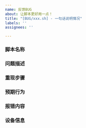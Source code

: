 ```yaml
---
name: 反馈BUG
about: 让脚本更好用一点！
title: "[BUG/xxx.sh] - 一句话说明情况"
labels: ''
assignees: ''

---
```


### 脚本名称
<!-- 如：xxx.sh -->

### 问题描述
<!-- 对问题的清晰简洁描述。 -->

### 重现步骤
<!-- 问题重现完整步骤，如:
1. 运行...
2. 输入...
3. ...
4. 显示错误 -->

### 预期行为
<!-- 清晰简洁的描述你期往发生的事情。 -->

### 报错内容
<!-- 如果有报错内容，请贴出报错内容或截图。 -->

### 设备信息
<!-- 如果你出现问题的是 服务器，那么请提供相关详细信息，包括但不限于：
 - 服务器的服务商（如：阿里云/微软云 等）
 - 系统名称即具体版本（如：Cenos 7、Debian 9.4、Ubuntu18.04 等）
 - 系统位数（如：x86_x64、i386 等） -->

<!-- 如果你出现问题的是 本地设备，那么请提供相关详细信息，包括但不限于：
 - 系统类型（如：Windows、Android、IOS 等）
 - 系统位数（如：32位、64位） -->
